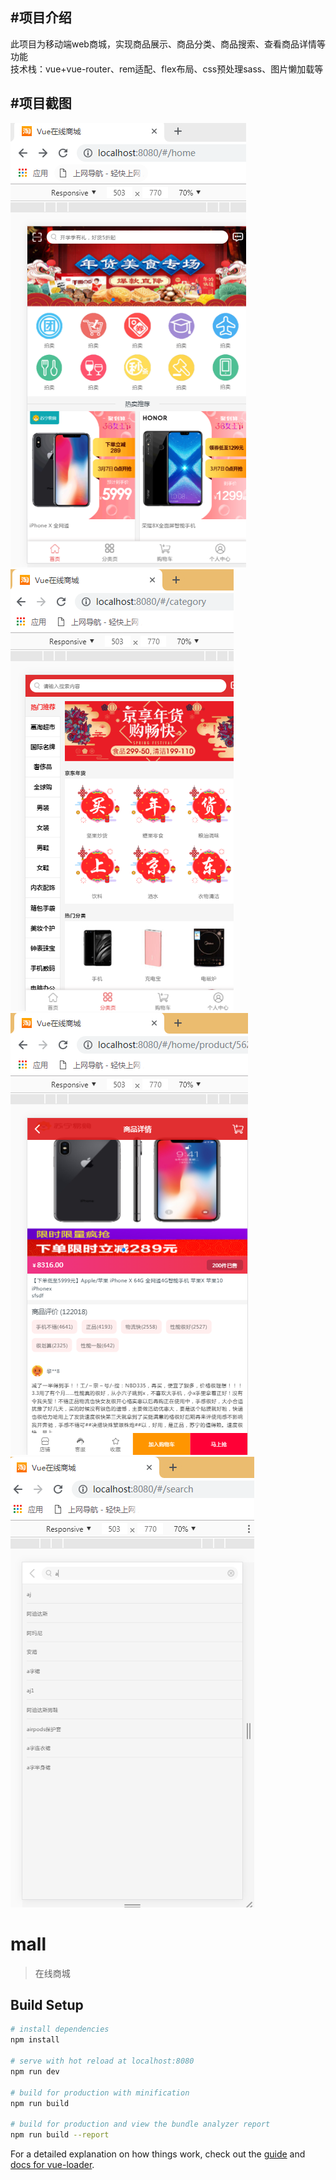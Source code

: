 #项目介绍
-----
  此项目为移动端web商城，实现商品展示、商品分类、商品搜索、查看商品详情等功能<br>
  技术栈：vue+vue-router、rem适配、flex布局、css预处理sass、图片懒加载等<br>
   
#项目截图
-----
![](https://github.com/litengfu/vue-mall/blob/master/Screenshot/home.png)
![](https://github.com/litengfu/vue-mall/blob/master/Screenshot/category.png)
![](https://github.com/litengfu/vue-mall/blob/master/Screenshot/product.png)
![](https://github.com/litengfu/vue-mall/blob/master/Screenshot/search.png)

# mall

> 在线商城

## Build Setup

``` bash
# install dependencies
npm install

# serve with hot reload at localhost:8080
npm run dev

# build for production with minification
npm run build

# build for production and view the bundle analyzer report
npm run build --report
```

For a detailed explanation on how things work, check out the [guide](http://vuejs-templates.github.io/webpack/) and [docs for vue-loader](http://vuejs.github.io/vue-loader).
